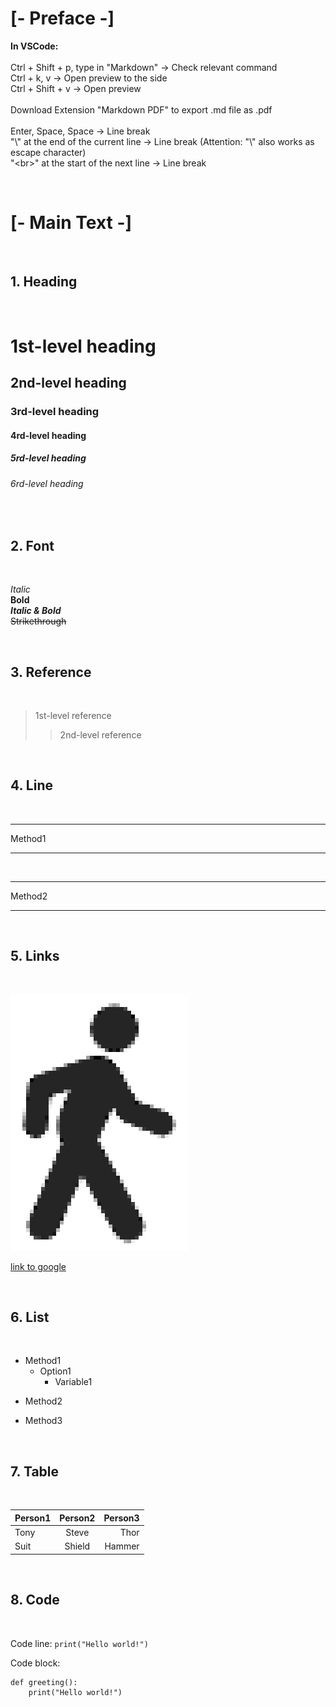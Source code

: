 # **[- Preface -]**
**In VSCode:**\
\
Ctrl + Shift + p, type in "Markdown" -> Check relevant command\
Ctrl + k, v -> Open preview to the side\
Ctrl + Shift + v -> Open preview\
\
Download Extension "Markdown PDF" to export .md file as .pdf\
\
Enter, Space, Space -> Line break\
"\\" at the end of the current line -> Line break (Attention: "\\" also works as escape character)\
"\<br>" at the start of the next line -> Line break

<br>

# **[- Main Text -]**

<br>

## **1. Heading**

<br>

# 1st-level heading
## 2nd-level heading
### 3rd-level heading
#### 4rd-level heading
##### 5rd-level heading
###### 6rd-level heading

<br>

## **2. Font**

<br>

*Italic*\
**Bold**\
***Italic & Bold***\
~~Strikethrough~~

<br>

## **3. Reference**

<br>

> 1st-level reference
>> 2nd-level reference

<br>

## **4. Line**

<br>

---

Method1

---

<br>

***

Method2

***

<br>

## **5. Links**

<br>

![Picture](https://github.com/Maximilian92/L01-Git-learning/blob/master/image/Picture.png)

[link to google](http://google.com/)

<br>

## **6. List**

<br>

+ Method1 
   + Option1
      + Variable1
- Method2
* Method3

<br>

## **7. Table** 

<br>

Person1|Person2|Person3
:--|:--:|--:
Tony|Steve|Thor
Suit|Shield|Hammer

<br>

## **8. Code** 

<br>

Code line: `print("Hello world!")`

Code block: 
```
def greeting():
    print("Hello world!")
```